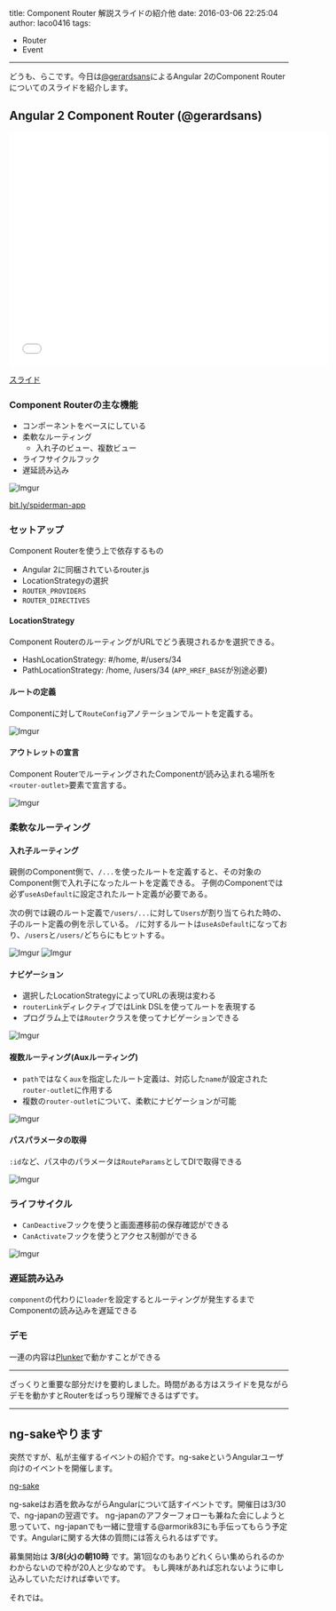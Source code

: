 title: Component Router 解説スライドの紹介他
date: 2016-03-06 22:25:04
author: laco0416
tags:
- Router
- Event

---

どうも、らこです。今日は[@gerardsans](https://twitter.com/gerardsans)によるAngular 2のComponent Routerについてのスライドを紹介します。

## Angular 2 Component Router (@gerardsans)

<iframe src="//slides.com/gerardsans/riga-dev-day-component-router/embed" width="576" height="420" scrolling="no" frameborder="0" webkitallowfullscreen mozallowfullscreen allowfullscreen></iframe>

[スライド](http://slides.com/gerardsans/riga-dev-day-component-router#/)

### Component Routerの主な機能

- コンポーネントをベースにしている
- 柔軟なルーティング
  - 入れ子のビュー、複数ビュー
- ライフサイクルフック
- 遅延読み込み

![Imgur](http://i.imgur.com/8i4fQqG.png)

[bit.ly/spiderman-app](bit.ly/spiderman-app)

### セットアップ
Component Routerを使う上で依存するもの

- Angular 2に同梱されているrouter.js
- LocationStrategyの選択
- `ROUTER_PROVIDERS`
- `ROUTER_DIRECTIVES`

#### LocationStrategy
Component RouterのルーティングがURLでどう表現されるかを選択できる。

- HashLocationStrategy: #/home, #/users/34
- PathLocationStrategy: /home, /users/34 (`APP_HREF_BASE`が別途必要)

#### ルートの定義

Componentに対して`RouteConfig`アノテーションでルートを定義する。

![Imgur](http://i.imgur.com/JEiycGX.png)

#### アウトレットの宣言
Component RouterでルーティングされたComponentが読み込まれる場所を`<router-outlet>`要素で宣言する。

![Imgur](http://i.imgur.com/fX35h0a.png)

### 柔軟なルーティング

#### 入れ子ルーティング
親側のComponent側で、`/...`を使ったルートを定義すると、その対象のComponent側で入れ子になったルートを定義できる。
子側のComponentでは必ず`useAsDefault`に設定されたルート定義が必要である。

次の例では親のルート定義で`/users/...`に対して`Users`が割り当てられた時の、子のルート定義の例を示している。
`/`に対するルートは`useAsDefault`になっており、`/users`と`/users/`どちらにもヒットする。

![Imgur](http://i.imgur.com/UTZUPaA.png)
![Imgur](http://i.imgur.com/Uan3ctq.png)


#### ナビゲーション
- 選択したLocationStrategyによってURLの表現は変わる
- `routerLink`ディレクティブではLink DSLを使ってルートを表現する
- プログラム上では`Router`クラスを使ってナビゲーションできる

![Imgur](http://i.imgur.com/Uan3ctq.png)

#### 複数ルーティング(Auxルーティング)
- `path`ではなく`aux`を指定したルート定義は、対応した`name`が設定された`router-outlet`に作用する
- 複数の`router-outlet`について、柔軟にナビゲーションが可能

![Imgur](http://i.imgur.com/Miq0dMx.png)

#### パスパラメータの取得
`:id`など、パス中のパラメータは`RouteParams`としてDIで取得できる

![Imgur](http://i.imgur.com/PF9haKF.png)

### ライフサイクル
- `CanDeactive`フックを使うと画面遷移前の保存確認ができる
- `CanActivate`フックを使うとアクセス制御ができる

![Imgur](http://i.imgur.com/6rMvGSF.png)

### 遅延読み込み
`component`の代わりに`loader`を設定するとルーティングが発生するまでComponentの読み込みを遅延できる

### デモ
一連の内容は[Plunker](http://plnkr.co/edit/PdQTp0ZirG6BOtk2uj16?p=preview)で動かすことができる

----

ざっくりと重要な部分だけを要約しました。時間がある方はスライドを見ながらデモを動かすとRouterをばっちり理解できるはずです。

----

## ng-sakeやります
突然ですが、私が主催するイベントの紹介です。ng-sakeというAngularユーザ向けのイベントを開催します。

[ng-sake](http://connpass.com/event/27707/)

ng-sakeはお酒を飲みながらAngularについて話すイベントです。開催日は3/30で、ng-japanの翌週です。
ng-japanのアフターフォローも兼ねた会にしようと思っていて、ng-japanでも一緒に登壇する@armorik83にも手伝ってもらう予定です。Angularに関する大体の質問には答えられるはずです。

募集開始は **3/8(火)の朝10時** です。第1回なのもありどれくらい集められるのかわからないので枠が20人と少なめです。
もし興味があれば忘れないように申し込みしていただければ幸いです。

それでは。